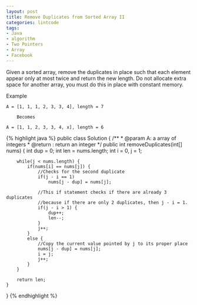 ```yaml
---
layout: post
title: Remove Duplicates from Sorted Array II
categories: lintcode
tags:
- Java
- algorithm
- Two Pointers
- Array
- Facebook
---
```


Given a sorted array, remove the duplicates in place such that each element appear only at most twice and return the new length. Do not allocate extra space for another array, you must do this in place with constant memory.

Example

```
A = [1, 1, 1, 2, 3, 3, 4], length = 7

    Becomes 

A = [1, 1, 2, 3, 3, 4, x], length = 6
```

{% highlight java %}
public class Solution {
    /**
     * @param A: a array of integers
     * @return : return an integer
     */
    public int removeDuplicates(int[] nums) {
        int dup = 0;
        int len = nums.length;
        int i = 0, j = 1;
        
        while(j < nums.length) {
            if(nums[i] == nums[j]) {
                //Checks for the second duplicate
                if(j - i == 1)
                    nums[j - dup] = nums[j];
                        
                //This if statement checks if there are already 3 duplicates
                //because if there are only 2 duplicates, then j - i = 1.
                if(j - i > 1) {
                    dup++;
                    len--;
                }
                j++;
            }
            else {
                //Copy the current value pointed by j to its proper place
                nums[j - dup] = nums[j];
                i = j;
                j++;
            }
        }
        
        return len;
    }
}
{% endhighlight %}